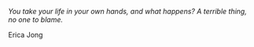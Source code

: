 <i>You take your life in your own hands, and what happens? A terrible thing, no one to blame.</i>

Erica Jong
